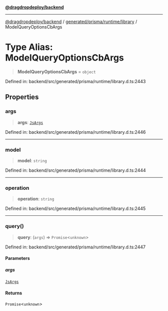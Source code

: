 [**@dragdropdeploy/backend**](../../../../../README.md)

***

[@dragdropdeploy/backend](../../../../../README.md) / [generated/prisma/runtime/library](../README.md) / ModelQueryOptionsCbArgs

# Type Alias: ModelQueryOptionsCbArgs

> **ModelQueryOptionsCbArgs** = `object`

Defined in: backend/src/generated/prisma/runtime/library.d.ts:2443

## Properties

### args

> **args**: [`JsArgs`](JsArgs.md)

Defined in: backend/src/generated/prisma/runtime/library.d.ts:2446

***

### model

> **model**: `string`

Defined in: backend/src/generated/prisma/runtime/library.d.ts:2444

***

### operation

> **operation**: `string`

Defined in: backend/src/generated/prisma/runtime/library.d.ts:2445

***

### query()

> **query**: (`args`) => `Promise`\<`unknown`\>

Defined in: backend/src/generated/prisma/runtime/library.d.ts:2447

#### Parameters

##### args

[`JsArgs`](JsArgs.md)

#### Returns

`Promise`\<`unknown`\>

